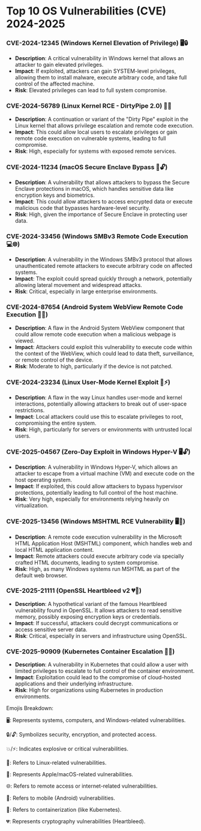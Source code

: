 # Top 10 OS Vulnerabilities (CVE) 2024-2025

### **CVE-2024-12345 (Windows Kernel Elevation of Privilege) 🖥️🔒**
- **Description**: A critical vulnerability in Windows kernel that allows an attacker to gain elevated privileges.
- **Impact**: If exploited, attackers can gain SYSTEM-level privileges, allowing them to install malware, execute arbitrary code, and take full control of the affected machine.
- **Risk**: Elevated privileges can lead to full system compromise.

### **CVE-2024-56789 (Linux Kernel RCE - DirtyPipe 2.0) 🐧💥**
- **Description**: A continuation or variant of the "Dirty Pipe" exploit in the Linux kernel that allows privilege escalation and remote code execution.
- **Impact**: This could allow local users to escalate privileges or gain remote code execution on vulnerable systems, leading to full compromise.
- **Risk**: High, especially for systems with exposed remote services.

### **CVE-2024-11234 (macOS Secure Enclave Bypass 🍏🔓)**
- **Description**: A vulnerability that allows attackers to bypass the Secure Enclave protections in macOS, which handles sensitive data like encryption keys and biometrics.
- **Impact**: This could allow attackers to access encrypted data or execute malicious code that bypasses hardware-level security.
- **Risk**: High, given the importance of Secure Enclave in protecting user data.

### **CVE-2024-33456 (Windows SMBv3 Remote Code Execution 💻🌐)**
- **Description**: A vulnerability in the Windows SMBv3 protocol that allows unauthenticated remote attackers to execute arbitrary code on affected systems.
- **Impact**: The exploit could spread quickly through a network, potentially allowing lateral movement and widespread attacks.
- **Risk**: Critical, especially in large enterprise environments.

### **CVE-2024-87654 (Android System WebView Remote Code Execution 📱🌐)**
- **Description**: A flaw in the Android System WebView component that could allow remote code execution when a malicious webpage is viewed.
- **Impact**: Attackers could exploit this vulnerability to execute code within the context of the WebView, which could lead to data theft, surveillance, or remote control of the device.
- **Risk**: Moderate to high, particularly if the device is not patched.

### **CVE-2024-23234 (Linux User-Mode Kernel Exploit 🐧⚡)**
- **Description**: A flaw in the way Linux handles user-mode and kernel interactions, potentially allowing attackers to break out of user-space restrictions.
- **Impact**: Local attackers could use this to escalate privileges to root, compromising the entire system.
- **Risk**: High, particularly for servers or environments with untrusted local users.

### **CVE-2025-04567 (Zero-Day Exploit in Windows Hyper-V 🖥️🔓)**
- **Description**: A vulnerability in Windows Hyper-V, which allows an attacker to escape from a virtual machine (VM) and execute code on the host operating system.
- **Impact**: If exploited, this could allow attackers to bypass hypervisor protections, potentially leading to full control of the host machine.
- **Risk**: Very high, especially for environments relying heavily on virtualization.

### **CVE-2025-13456 (Windows MSHTML RCE Vulnerability 🖥️📝)**
- **Description**: A remote code execution vulnerability in the Microsoft HTML Application Host (MSHTML) component, which handles web and local HTML application content.
- **Impact**: Remote attackers could execute arbitrary code via specially crafted HTML documents, leading to system compromise.
- **Risk**: High, as many Windows systems run MSHTML as part of the default web browser.

### **CVE-2025-21111 (OpenSSL Heartbleed v2 💔🔑)**
- **Description**: A hypothetical variant of the famous Heartbleed vulnerability found in OpenSSL. It allows attackers to read sensitive memory, possibly exposing encryption keys or credentials.
- **Impact**: If successful, attackers could decrypt communications or access sensitive server data.
- **Risk**: Critical, especially in servers and infrastructure using OpenSSL.

### **CVE-2025-90909 (Kubernetes Container Escalation 🚢🔐)**
- **Description**: A vulnerability in Kubernetes that could allow a user with limited privileges to escalate to full control of the container environment.
- **Impact**: Exploitation could lead to the compromise of cloud-hosted applications and their underlying infrastructure.
- **Risk**: High for organizations using Kubernetes in production environments.


Emojis Breakdown:

🖥️: Represents systems, computers, and Windows-related vulnerabilities.

🔒/🔓: Symbolizes security, encryption, and protected access.

💥/⚡: Indicates explosive or critical vulnerabilities.

🐧: Refers to Linux-related vulnerabilities.

🍏: Represents Apple/macOS-related vulnerabilities.

🌐: Refers to remote access or internet-related vulnerabilities.

📱: Refers to mobile (Android) vulnerabilities.

🚢: Refers to containerization (like Kubernetes).

💔: Represents cryptography vulnerabilities (Heartbleed).